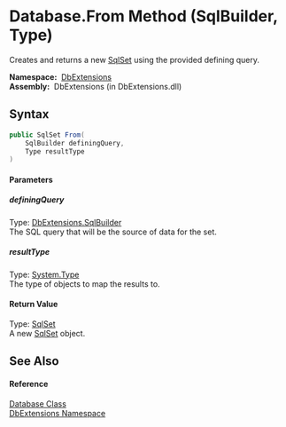 Database.From Method (SqlBuilder, Type)
=======================================
Creates and returns a new [SqlSet][1] using the provided defining query.

  **Namespace:**  [DbExtensions][2]  
  **Assembly:**  DbExtensions (in DbExtensions.dll)

Syntax
------

```csharp
public SqlSet From(
	SqlBuilder definingQuery,
	Type resultType
)
```

#### Parameters

##### *definingQuery*
Type: [DbExtensions.SqlBuilder][3]  
The SQL query that will be the source of data for the set.

##### *resultType*
Type: [System.Type][4]  
The type of objects to map the results to.

#### Return Value
Type: [SqlSet][1]  
A new [SqlSet][1] object.

See Also
--------

#### Reference
[Database Class][5]  
[DbExtensions Namespace][2]  

[1]: ../SqlSet/README.md
[2]: ../README.md
[3]: ../SqlBuilder/README.md
[4]: http://msdn.microsoft.com/en-us/library/42892f65
[5]: README.md